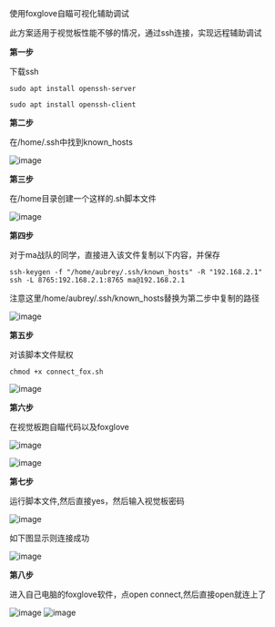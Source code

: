 使用foxglove自瞄可视化辅助调试

此方案适用于视觉板性能不够的情况，通过ssh连接，实现远程辅助调试

**第一步**

下载ssh

```
sudo apt install openssh-server
```

```
sudo apt install openssh-client
```

**第二步**

在/home/.ssh中找到known_hosts

![image](https://github.com/user-attachments/assets/4f78fdba-dc54-4a25-a0b1-03233e64797c)

**第三步**

在/home目录创建一个这样的.sh脚本文件

![image](https://github.com/user-attachments/assets/08bd7255-8d11-4ea0-b2cb-ac83f92c7030)

**第四步**

对于ma战队的同学，直接进入该文件复制以下内容，并保存

```
ssh-keygen -f "/home/aubrey/.ssh/known_hosts" -R "192.168.2.1"
ssh -L 8765:192.168.2.1:8765 ma@192.168.2.1
```

注意这里/home/aubrey/.ssh/known_hosts替换为第二步中复制的路径

![image](https://github.com/user-attachments/assets/138ad783-bfd0-4014-879f-91b46267b7b8)

**第五步**

对该脚本文件赋权

```
chmod +x connect_fox.sh
```

![image](https://github.com/user-attachments/assets/410db31d-2f6d-4b06-86f3-6fe627c53cc9)


**第六步**

在视觉板跑自瞄代码以及foxglove

![image](https://github.com/user-attachments/assets/7f7ed0e7-8afe-416e-b252-f84739ce6ffd)

![image](https://github.com/user-attachments/assets/4c4790b9-da6c-43c7-b4f7-8170d415311c)

**第七步**

运行脚本文件,然后直接yes，然后输入视觉板密码

![image](https://github.com/user-attachments/assets/da33d906-6b03-4a17-a2b9-1ebd0b5443d6)

如下图显示则连接成功

![image](https://github.com/user-attachments/assets/7d8a8089-2549-47b9-93ac-bc0e509e03f2)

**第八步**

进入自己电脑的foxglove软件，点open connect,然后直接open就连上了

![image](https://github.com/user-attachments/assets/545cafdf-9b01-4f5e-8168-1312f46d5ca7)
![image](https://github.com/user-attachments/assets/e5b2f1a3-7d44-452e-8ffb-35f605050037)









